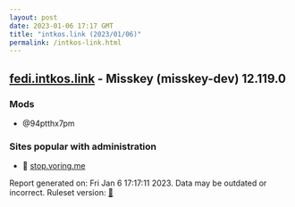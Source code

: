 ```yaml
---
layout: post
date: 2023-01-06 17:17 GMT
title: "intkos.link (2023/01/06)"
permalink: /intkos-link.html
---
```



## [fedi.intkos.link](https://fedi.intkos.link) - Misskey (misskey-dev) 12.119.0

### Mods
 * @94ptthx7pm

### Sites popular with administration

* 🐘 [stop.voring.me](/stop-voring-me.html)

Report generated on: Fri Jan  6 17:17:11 2023. Data may be outdated or incorrect.
Ruleset version: [🏀](/version-basketball)

